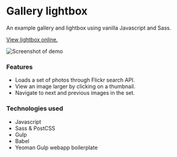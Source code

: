 # Gallery lightbox
An example gallery and lightbox using vanilla Javascript and Sass.

[View lightbox online.](http://static.trishang.com/sl/)

![Screenshot of demo](http://static.trishang.com/sl/screenshot-lightbox.png "Screenshot of lightbox demo")

### Features
- Loads a set of photos through Flickr search API.
- View an image larger by clicking on a thumbnail.
- Navigate to next and previous images in the set.

### Technologies used
- Javascript
- Sass & PostCSS
- Gulp
- Babel
- Yeoman Gulp webapp boilerplate
